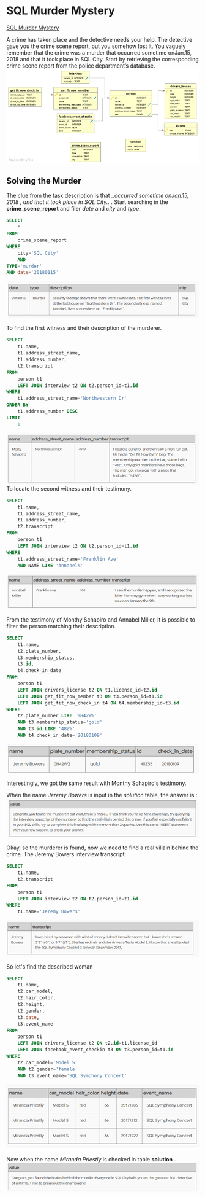 # SQL Murder Mystery 
[SQL Murder Mystery](https://mystery.knightlab.com/)


A crime has taken place and the detective needs your help. The detective gave you the crime scene report, but you somehow lost it. You vaguely remember that the crime was a ​murder​ that occurred sometime on ​Jan.15, 2018​ and that it took place in ​SQL City​. Start by retrieving the corresponding crime scene report from the police department’s database.
![diagram](https://github.com/HanaHrubesova/SQL-Murder-Mystery/blob/main/pictures/schema.png)

## Solving the Murder
The clue from the task description is that *..occurred sometime on ​Jan.15, 2018​ , and that it took place in ​SQL City​..* . Start searching in the **crime_scene_report** and filer *date* and *city* and *type*.
``` SQL
SELECT
    *
FROM
    crime_scene_report
WHERE
    city='SQL City'
    AND
TYPE='murder'
AND date='20180115'

```
![results of firs query](https://github.com/HanaHrubesova/SQL-Murder-Mystery/blob/main/pictures/step_1.png)

To find the first witness and their description of the murderer.
```SQL
SELECT
    t1.name,
    t1.address_street_name,
    t1.address_number,
    t2.transcript
FROM
    person t1
    LEFT JOIN interview t2 ON t2.person_id=t1.id
WHERE
    t1.address_street_name='Northwestern Dr'
ORDER BY
    t1.address_number DESC
LIMIT
    1
```
![results of second query](https://github.com/HanaHrubesova/SQL-Murder-Mystery/blob/main/pictures/step_2.png)
To locate the second witness and their testimony.
```SQL
SELECT
    t1.name,
    t1.address_street_name,
    t1.address_number,
    t2.transcript
FROM
    person t1
    LEFT JOIN interview t2 ON t2.person_id=t1.id
WHERE
    t1.address_street_name='Franklin Ave'
    AND NAME LIKE 'Annabel%'
```
![results of third query](https://github.com/HanaHrubesova/SQL-Murder-Mystery/blob/main/pictures/step3.png)

From the testimony of Monthy Schapiro and Annabel Miller, it is possible to filter the person matching their description. 
```SQL
SELECT
    t1.name,
    t2.plate_number,
    t3.membership_status,
    t3.id,
    t4.check_in_date
FROM
    person t1
    LEFT JOIN drivers_license t2 ON t1.license_id=t2.id
    LEFT JOIN get_fit_now_member t3 ON t3.person_id=t1.id
    LEFT JOIN get_fit_now_check_in t4 ON t4.membership_id=t3.id
WHERE
    t2.plate_number LIKE '%H42W%'
    AND t3.membership_status='gold'
    AND t3.id LIKE '48Z%'
    AND t4.check_in_date='20180109'
```
![results of fourth query](https://github.com/HanaHrubesova/SQL-Murder-Mystery/blob/main/pictures/step_4.png)

Interestingly, we got the same result with Monthy Schapiro's testimony.

When the name *Jeremy Bowers* is input in the  *solution* table, the answer is :
![Murderer](https://github.com/HanaHrubesova/SQL-Murder-Mystery/blob/main/pictures/murderer.png)


Okay, so the murderer is found, now we need to find a real villain behind the crime. 
The Jeremy Bowers interview transcript:
```SQL
SELECT
    t1.name,
    t2.transcript
FROM
    person t1
    LEFT JOIN interview t2 ON t2.person_id=t1.id
WHERE
    t1.name='Jeremy Bowers'
```
![the villain ](https://github.com/HanaHrubesova/SQL-Murder-Mystery/blob/main/pictures/villain_1.png)

So let's find the described woman 
```SQL
SELECT
    t1.name,
    t2.car_model,
    t2.hair_color,
    t2.height,
    t2.gender,
    t3.date,
    t3.event_name
FROM
    person t1
    LEFT JOIN drivers_license t2 ON t2.id=t1.license_id
    LEFT JOIN facebook_event_checkin t3 ON t3.person_id=t1.id
WHERE
    t2.car_model='Model S'
    AND t2.gender='female'
    AND t3.event_name='SQL Symphony Concert'
```
![the villain finished ](https://github.com/HanaHrubesova/SQL-Murder-Mystery/blob/main/pictures/villain_2.png)

Now when the name *Miranda Priestly* is checked in table **solution** .
![the villain finished ](https://github.com/HanaHrubesova/SQL-Murder-Mystery/blob/main/pictures/result.png)